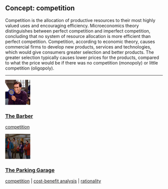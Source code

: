 ## Concept: competition

Competition is the allocation of productive resources to their most highly valued uses and encouraging efficiency. Microeconomics theory distinguishes between perfect competition and imperfect competition, concluding that no system of resource allocation is more efficient than perfect competition. Competition, according to economic theory, causes commercial firms to develop new products, services and technologies, which would give consumers greater selection and better products. The greater selection typically causes lower prices for the products, compared to what the price would be if there was no competition (monopoly) or little competition (oligopoly).

<hr>
<div class="clip-listing">
<img src="media/icons/barber_clip1.jpg" alt="The Barber icon">

### [The Barber](/clip/44/)

[competition](/concept/competition_1/)
</div>

<div class="clip-listing">
<img src="media/icons/parking_garage.jpg" alt="The Parking Garage icon">

### [The Parking Garage](/clip/19/)

[competition](/concept/competition_1/) | [cost-benefit analysis](/concept/cost-benefit-analysis/) | [rationality](/concept/rationality/)
</div>

